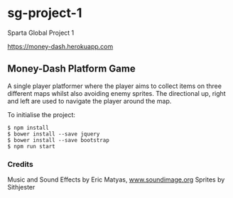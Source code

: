 # sg-project-1
Sparta Global Project 1

https://money-dash.herokuapp.com

## Money-Dash Platform Game

A single player platformer where the player aims to collect items on three different maps whilst also avoiding enemy sprites. The directional up, right and left are used to navigate the player around the map.

To initialise the project:

```shell
$ npm install
$ bower install --save jquery
$ bower install --save bootstrap
$ npm run start
```

### Credits
Music and Sound Effects by Eric Matyas, www.soundimage.org
Sprites by Sithjester
